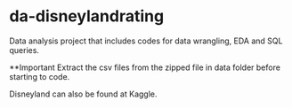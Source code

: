 # da-disneylandrating
Data analysis project that includes codes for data wrangling, EDA and SQL queries.

**Important
Extract the csv files from the zipped file in data folder before starting to code.

Disneyland can also be found at Kaggle.

